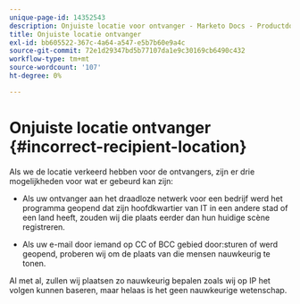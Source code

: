 ```yaml
---
unique-page-id: 14352543
description: Onjuiste locatie voor ontvanger - Marketo Docs - Productdocumentatie
title: Onjuiste locatie ontvanger
exl-id: bb605522-367c-4a64-a547-e5b7b60e9a4c
source-git-commit: 72e1d29347bd5b77107da1e9c30169cb6490c432
workflow-type: tm+mt
source-wordcount: '107'
ht-degree: 0%

---
```


# Onjuiste locatie ontvanger {#incorrect-recipient-location}

Als we de locatie verkeerd hebben voor de ontvangers, zijn er drie mogelijkheden voor wat er gebeurd kan zijn:

- Als uw ontvanger aan het draadloze netwerk voor een bedrijf werd het programma geopend dat zijn hoofdkwartier van IT in een andere stad of een land heeft, zouden wij die plaats eerder dan hun huidige scène registreren.

- Als uw e-mail door iemand op CC of BCC gebied door:sturen of werd geopend, proberen wij om de plaats van die mensen nauwkeurig te tonen.

Al met al, zullen wij plaatsen zo nauwkeurig bepalen zoals wij op IP het volgen kunnen baseren, maar helaas is het geen nauwkeurige wetenschap.
